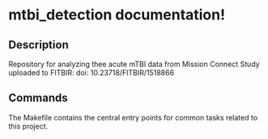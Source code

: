 # mtbi_detection documentation!

## Description

Repository for analyzing thee acute mTBI data from Mission Connect Study uploaded to FITBIR: doi: 10.23718/FITBIR/1518866

## Commands

The Makefile contains the central entry points for common tasks related to this project.

